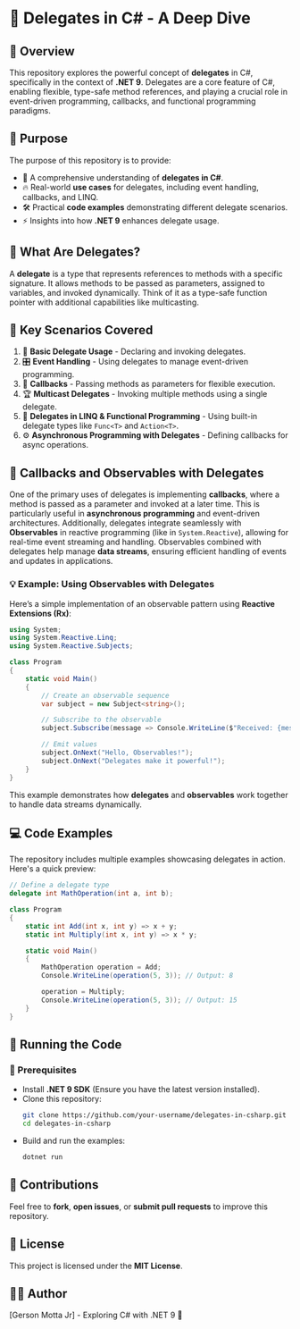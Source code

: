# 🎯 Delegates in C# - A Deep Dive

## 🚀 Overview
This repository explores the powerful concept of **delegates** in C#, specifically in the context of **.NET 9**. Delegates are a core feature of C#, enabling flexible, type-safe method references, and playing a crucial role in event-driven programming, callbacks, and functional programming paradigms.

## 🎯 Purpose
The purpose of this repository is to provide:
- 📌 A comprehensive understanding of **delegates in C#**.
- 🔥 Real-world **use cases** for delegates, including event handling, callbacks, and LINQ.
- 🛠️ Practical **code examples** demonstrating different delegate scenarios.
- ⚡ Insights into how **.NET 9** enhances delegate usage.

## 🤔 What Are Delegates?
A **delegate** is a type that represents references to methods with a specific signature. It allows methods to be passed as parameters, assigned to variables, and invoked dynamically. Think of it as a type-safe function pointer with additional capabilities like multicasting.

## 📌 Key Scenarios Covered
1. 📜 **Basic Delegate Usage** - Declaring and invoking delegates.
2. 🎛️ **Event Handling** - Using delegates to manage event-driven programming.
3. 🔄 **Callbacks** - Passing methods as parameters for flexible execution.
4. 🏆 **Multicast Delegates** - Invoking multiple methods using a single delegate.
5. 🎯 **Delegates in LINQ & Functional Programming** - Using built-in delegate types like `Func<T>` and `Action<T>`.
6. ⚙️ **Asynchronous Programming with Delegates** - Defining callbacks for async operations.

## 🔁 Callbacks and Observables with Delegates
One of the primary uses of delegates is implementing **callbacks**, where a method is passed as a parameter and invoked at a later time. This is particularly useful in **asynchronous programming** and event-driven architectures. Additionally, delegates integrate seamlessly with **Observables** in reactive programming (like in `System.Reactive`), allowing for real-time event streaming and handling. Observables combined with delegates help manage **data streams**, ensuring efficient handling of events and updates in applications.

### 💡 Example: Using Observables with Delegates
Here’s a simple implementation of an observable pattern using **Reactive Extensions (Rx)**:

```csharp
using System;
using System.Reactive.Linq;
using System.Reactive.Subjects;

class Program
{
    static void Main()
    {
        // Create an observable sequence
        var subject = new Subject<string>();

        // Subscribe to the observable
        subject.Subscribe(message => Console.WriteLine($"Received: {message}"));

        // Emit values
        subject.OnNext("Hello, Observables!");
        subject.OnNext("Delegates make it powerful!");
    }
}
```
This example demonstrates how **delegates** and **observables** work together to handle data streams dynamically.

## 💻 Code Examples
The repository includes multiple examples showcasing delegates in action. Here's a quick preview:

```csharp
// Define a delegate type
delegate int MathOperation(int a, int b);

class Program
{
    static int Add(int x, int y) => x + y;
    static int Multiply(int x, int y) => x * y;

    static void Main()
    {
        MathOperation operation = Add;
        Console.WriteLine(operation(5, 3)); // Output: 8

        operation = Multiply;
        Console.WriteLine(operation(5, 3)); // Output: 15
    }
}
```

## 🚀 Running the Code
### 🔧 Prerequisites
- Install **.NET 9 SDK** (Ensure you have the latest version installed).
- Clone this repository:
  ```sh
  git clone https://github.com/your-username/delegates-in-csharp.git
  cd delegates-in-csharp
  ```
- Build and run the examples:
  ```sh
  dotnet run
  ```

## 🤝 Contributions
Feel free to **fork**, **open issues**, or **submit pull requests** to improve this repository.

## 📜 License
This project is licensed under the **MIT License**.

## 👨‍💻 Author
[Gerson Motta Jr] - Exploring C# with .NET 9 🚀


